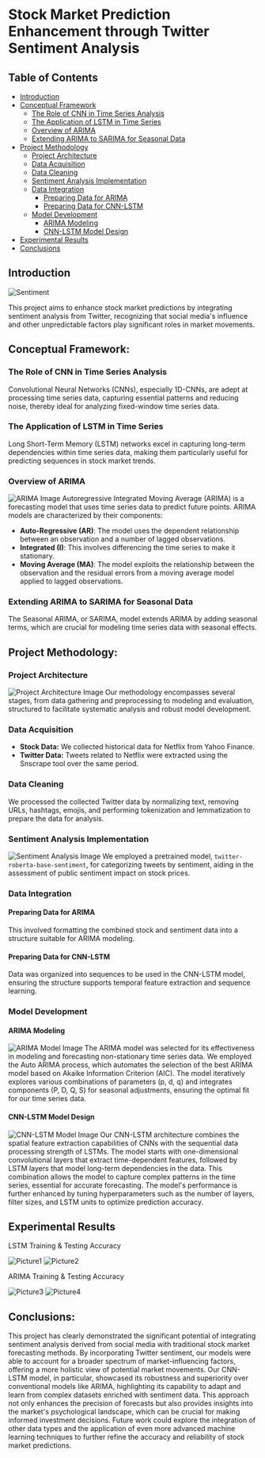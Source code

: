 # Stock Market Prediction Enhancement through Twitter Sentiment Analysis

## Table of Contents
- [Introduction](#introduction)
- [Conceptual Framework](#conceptual-framework)
  - [The Role of CNN in Time Series Analysis](#the-role-of-cnn-in-time-series-analysis)
  - [The Application of LSTM in Time Series](#the-application-of-lstm-in-time-series)
  - [Overview of ARIMA](#overview-of-arima)
  - [Extending ARIMA to SARIMA for Seasonal Data](#extending-arima-to-sarima-for-seasonal-data)
- [Project Methodology](#project-methodology)
  - [Project Architecture](#project-architecture)
  - [Data Acquisition](#data-acquisition)
  - [Data Cleaning](#data-cleaning)
  - [Sentiment Analysis Implementation](#sentiment-analysis-implementation)
  - [Data Integration](#data-integration)
    - [Preparing Data for ARIMA](#preparing-data-for-arima)
    - [Preparing Data for CNN-LSTM](#preparing-data-for-cnn-lstm)
  - [Model Development](#model-development)
    - [ARIMA Modeling](#arima-modeling)
    - [CNN-LSTM Model Design](#cnn-lstm-model-design)
- [Experimental Results](#experimental-results)
- [Conclusions](#conclusions)

## Introduction
![Sentiment](https://github.com/Vishwabhadiyadara/Sentiment-analysis-Netflix-stockmarket-Prediction/assets/110348340/e26bd3aa-429b-4e38-a8e3-10355d68d5da)

This project aims to enhance stock market predictions by integrating sentiment analysis from Twitter, recognizing that social media's influence and other unpredictable factors play significant roles in market movements.

## Conceptual Framework:
### The Role of CNN in Time Series Analysis
Convolutional Neural Networks (CNNs), especially 1D-CNNs, are adept at processing time series data, capturing essential patterns and reducing noise, thereby ideal for analyzing fixed-window time series data.

### The Application of LSTM in Time Series
Long Short-Term Memory (LSTM) networks excel in capturing long-term dependencies within time series data, making them particularly useful for predicting sequences in stock market trends.

### Overview of ARIMA
![ARIMA Image](https://cdn.analyticsvidhya.com/wp-content/uploads/2024/04/arima-model-scaled.jpg)
Autoregressive Integrated Moving Average (ARIMA) is a forecasting model that uses time series data to predict future points. ARIMA models are characterized by their components:
- **Auto-Regressive (AR)**: The model uses the dependent relationship between an observation and a number of lagged observations.
- **Integrated (I)**: This involves differencing the time series to make it stationary.
- **Moving Average (MA)**: The model exploits the relationship between the observation and the residual errors from a moving average model applied to lagged observations.

### Extending ARIMA to SARIMA for Seasonal Data
The Seasonal ARIMA, or SARIMA, model extends ARIMA by adding seasonal terms, which are crucial for modeling time series data with seasonal effects.

## Project Methodology:
### Project Architecture
![Project Architecture Image](https://drive.google.com/uc?export=view&id=YourImageID)
Our methodology encompasses several stages, from data gathering and preprocessing to modeling and evaluation, structured to facilitate systematic analysis and robust model development.

### Data Acquisition
- **Stock Data:** We collected historical data for Netflix from Yahoo Finance.
- **Twitter Data:** Tweets related to Netflix were extracted using the Snscrape tool over the same period.

### Data Cleaning
We processed the collected Twitter data by normalizing text, removing URLs, hashtags, emojis, and performing tokenization and lemmatization to prepare the data for analysis.

### Sentiment Analysis Implementation
![Sentiment Analysis Image](https://drive.google.com/uc?export=view&id=YourImageID)
We employed a pretrained model, `twitter-roberta-base-sentiment`, for categorizing tweets by sentiment, aiding in the assessment of public sentiment impact on stock prices.

### Data Integration
#### Preparing Data for ARIMA
This involved formatting the combined stock and sentiment data into a structure suitable for ARIMA modeling.

#### Preparing Data for CNN-LSTM
Data was organized into sequences to be used in the CNN-LSTM model, ensuring the structure supports temporal feature extraction and sequence learning.

### Model Development
#### ARIMA Modeling
![ARIMA Model Image](attachment:An_informative_graphic_depicting_the_structure_of_.png)
The ARIMA model was selected for its effectiveness in modeling and forecasting non-stationary time series data. We employed the Auto ARIMA process, which automates the selection of the best ARIMA model based on Akaike Information Criterion (AIC). The model iteratively explores various combinations of parameters (p, d, q) and integrates components (P, D, Q, S) for seasonal adjustments, ensuring the optimal fit for our time series data.

#### CNN-LSTM Model Design
![CNN-LSTM Model Image](attachment:A_sophisticated_digital_illustration_showing_a_Lon.png)
Our CNN-LSTM architecture combines the spatial feature extraction capabilities of CNNs with the sequential data processing strength of LSTMs. The model starts with one-dimensional convolutional layers that extract time-dependent features, followed by LSTM layers that model long-term dependencies in the data. This combination allows the model to capture complex patterns in the time series, essential for accurate forecasting. The model's performance is further enhanced by tuning hyperparameters such as the number of layers, filter sizes, and LSTM units to optimize prediction accuracy.

## Experimental Results
LSTM Training & Testing Accuracy 

![Picture1](https://github.com/Vishwabhadiyadara/Sentiment-analysis-Netflix-stockmarket-Prediction/assets/110348340/2c1d1470-2244-4579-8a06-a1a31082c88e) ![Picture2](https://github.com/Vishwabhadiyadara/Sentiment-analysis-Netflix-stockmarket-Prediction/assets/110348340/497bb673-5ab2-4a49-9f47-8fd49df0b9d6)

ARIMA Training & Testing Accuracy

![Picture3](https://github.com/Vishwabhadiyadara/Sentiment-analysis-Netflix-stockmarket-Prediction/assets/110348340/a186d111-1d41-4c51-9df0-14c3af835067) ![Picture4](https://github.com/Vishwabhadiyadara/Sentiment-analysis-Netflix-stockmarket-Prediction/assets/110348340/51454688-28cc-4b52-b7c9-df2f84f690c7)
## Conclusions:
This project has clearly demonstrated the significant potential of integrating sentiment analysis derived from social media with traditional stock market forecasting methods. By incorporating Twitter sentiment, our models were able to account for a broader spectrum of market-influencing factors, offering a more holistic view of potential market movements. Our CNN-LSTM model, in particular, showcased its robustness and superiority over conventional models like ARIMA, highlighting its capability to adapt and learn from complex datasets enriched with sentiment data. This approach not only enhances the precision of forecasts but also provides insights into the market's psychological landscape, which can be crucial for making informed investment decisions. Future work could explore the integration of other data types and the application of even more advanced machine learning techniques to further refine the accuracy and reliability of stock market predictions.



